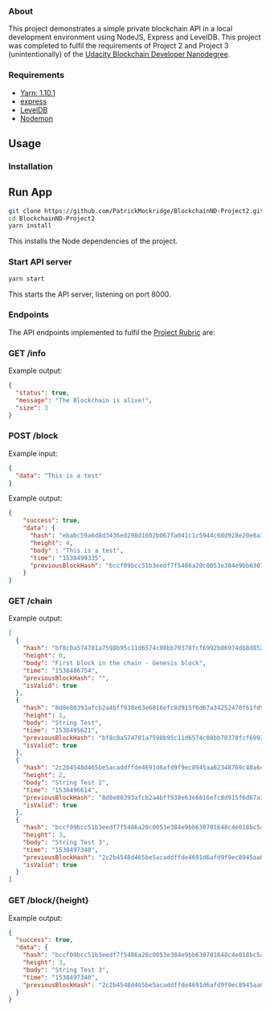 ### About
This project demonstrates a simple private blockchain API in a local development environment using NodeJS, Express and LevelDB. This project was completed to fulfil the requirements of Project 2 and Project 3 (unintentionally) of the [Udacity Blockchain Developer Nanodegree](https://eu.udacity.com/course/blockchain-developer-nanodegree--nd1309).

### Requirements
* [Yarn: 1.10.1](https://yarnpkg.org)
* [express](https://www.express.com)
* [LevelDB](http://https://github.com/google/leveldb)
* [Nodemon](https://github.com/remy/nodemon)

## Usage

### Installation

## Run App

```sh
git clone https://github.com/PatrickMockridge/BlockchainND-Project2.git
cd BlockchainND-Project2
yarn install
```

This installs the Node dependencies of the project.

### Start API server
```sh
yarn start
```
This starts the API server, listening on port 8000.

### Endpoints

The API endpoints implemented to fulfil the [Project Rubric](https://review.udacity.com/#!/rubrics/2040/view) are:

### GET /info

Example output:
```json
{
  "status": true,
  "message": "The Blockchain is alive!",
  "size": 3
}
```

### POST /block

Example input:
```json
{
  "data": "This is a test"
}
```

Example output:
```json
{
    "success": true,
    "data": {
      "hash": "ebabc59a6d8d3436ed298d1602b067fa041c1c5944c68d928e20e8a3b4727748",
      "height": 4,
      "body" : "This is a test",
      "time": "1538499335",
      "previousBlockHash": "bccf09bcc51b3eedf7f5486a20c0053e384e9bb630701648c4e018bc5a89772b"
    }
}
```

### GET /chain

Example output:
```json
[
  {
    "hash": "bf8c0a574701a7598b95c11d6574c08bb70378fcf6992b86974db8d852fea875",
    "height": 0,
    "body": "First block in the chain - Genesis block",
    "time": "1538486754",
    "previousBlockHash": "",
    "isValid": true
  },
  {
    "hash": "8d8e80393afcb2a4bff938e63e6816efc8d915f6d67a34252470f61fd95b1426",
    "height": 1,
    "body": "String Test",
    "time": "1538495621",
    "previousBlockHash": "bf8c0a574701a7598b95c11d6574c08bb70378fcf6992b86974db8d852fea875",
    "isValid": true
  },
  {
    "hash": "2c2b4548d465be5acaddffde4691d6afd9f9ec8945aa62348769c40a6c0d9f2d",
    "height": 2,
    "body": "String Test 2",
    "time": "1538496614",
    "previousBlockHash": "8d8e80393afcb2a4bff938e63e6816efc8d915f6d67a34252470f61fd95b1426",
    "isValid": true
  },
  {
    "hash": "bccf09bcc51b3eedf7f5486a20c0053e384e9bb630701648c4e018bc5a89772b",
    "height": 3,
    "body": "String Test 3",
    "time": "1538497340",
    "previousBlockHash": "2c2b4548d465be5acaddffde4691d6afd9f9ec8945aa62348769c40a6c0d9f2d",
    "isValid": true
  }
]
```

### GET /block/{height}

Example output:
```json
{
  "success": true,
  "data": {
    "hash": "bccf09bcc51b3eedf7f5486a20c0053e384e9bb630701648c4e018bc5a89772b",
    "height": 3,
    "body": "String Test 3",
    "time": "1538497340",
    "previousBlockHash": "2c2b4548d465be5acaddffde4691d6afd9f9ec8945aa62348769c40a6c0d9f2d"
  }
}
```
